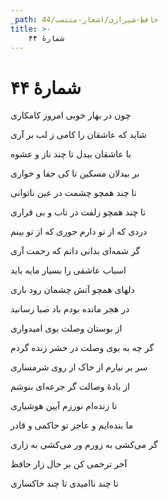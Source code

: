 ```yaml
---
_path: حافظ-شیرازی/اشعار-منتسب/44
title: >-
    شمارهٔ ۴۴
---
```

# شمارهٔ ۴۴

<div class="b" id="bn1"><div class="m1"><p>چون در بهار خوبی امروز کامکاری</p></div>
<div class="m2"><p>شاید که عاشقان را کامی ز لب بر آری</p></div></div>
<div class="b" id="bn2"><div class="m1"><p>با عاشقان بیدل تا چند ناز و عشوه</p></div>
<div class="m2"><p>بر بیدلان مسکین تا کی جفا و خواری</p></div></div>
<div class="b" id="bn3"><div class="m1"><p>تا چند همچو چشمت در عین ناتوانی</p></div>
<div class="m2"><p>تا چند همچو زلفت در تاب و بی قراری</p></div></div>
<div class="b" id="bn4"><div class="m1"><p>دردی که از تو دارم جوری که از تو بینم</p></div>
<div class="m2"><p>گر شمه‌ای بدانی دانم که رحمت آری</p></div></div>
<div class="b" id="bn5"><div class="m1"><p>اسباب عاشقی را بسیار مایه باید</p></div>
<div class="m2"><p>دلهای همچو آتش چشمان رود باری</p></div></div>
<div class="b" id="bn6"><div class="m1"><p>در هجر مانده بودم باد صبا رسانید</p></div>
<div class="m2"><p>از بوستان وصلت بوی امیدواری</p></div></div>
<div class="b" id="bn7"><div class="m1"><p>گر چه به بوی وصلت در حشر زنده گردم</p></div>
<div class="m2"><p>سر بر نیارم از خاک از روی شرمساری</p></div></div>
<div class="b" id="bn8"><div class="m1"><p>از بادهٔ وصالت گر جرعه‌ای بنوشم</p></div>
<div class="m2"><p>تا زنده‌ام نورزم آیین هوشیاری</p></div></div>
<div class="b" id="bn9"><div class="m1"><p>ما بنده‌ایم و عاجز تو حاکمی و قادر</p></div>
<div class="m2"><p>گر می‌کشی به زورم ور می‌کشی به زاری</p></div></div>
<div class="b" id="bn10"><div class="m1"><p>آخر ترحمی کن بر حال زار حافظ</p></div>
<div class="m2"><p>تا چند ناامیدی تا چند خاکساری</p></div></div>
